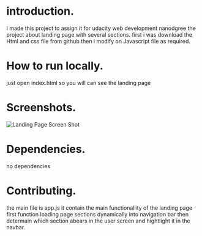 # introduction.
I made this project to assign it for udacity web development nanodgree
the project about landing page with several sections.
first i was download the Html and css file from github then i modify on Javascript file as required.
# How to run locally.
just open index.html so you will can see the landing page
# Screenshots.
![Landing Page Screen Shot](/image/landpagess.PNG)
# Dependencies.
no dependencies 
# Contributing.
the main file is app.js it contain the main functionallity of the landing page
first function loading page sections dynamically into navigation bar then determain which section abears in the user screen and hightlight it in the navbar. 